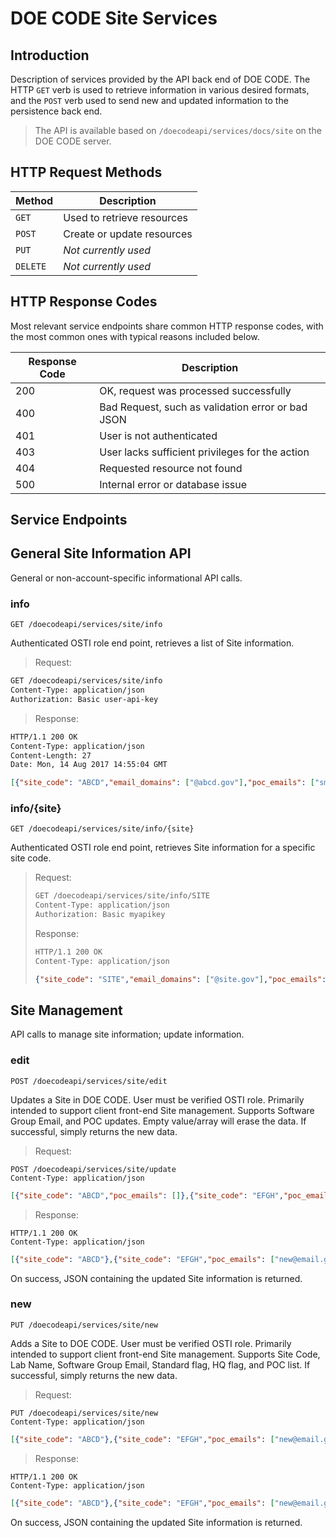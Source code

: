 DOE CODE Site Services
=====================

Introduction
------------
Description of services provided by the API back end of DOE CODE.  The HTTP `GET` verb is used to retrieve information in various desired formats,
and the `POST` verb used to send new and updated information to the persistence back end.

> The API is available based on `/doecodeapi/services/docs/site` on the DOE CODE server.

HTTP Request Methods
--------------------

| Method | Description |
| --- | --- |
| `GET` | Used to retrieve resources |
| `POST` | Create or update resources |
| `PUT` | *Not currently used* |
| `DELETE` | *Not currently used* |

HTTP Response Codes
-------------------

Most relevant service endpoints share common HTTP response codes, with the most
common ones with typical reasons included below.

| Response Code | Description |
| --- | --- |
| 200 | OK, request was processed successfully |
| 400 | Bad Request, such as validation error or bad JSON |
| 401 | User is not authenticated |
| 403 | User lacks sufficient privileges for the action |
| 404 | Requested resource not found |
| 500 | Internal error or database issue |

Service Endpoints
-----------------

## General Site Information API

General or non-account-specific informational API calls.

### info

`GET /doecodeapi/services/site/info`

Authenticated OSTI role end point, retrieves a list of Site information.

> Request:
```html
GET /doecodeapi/services/site/info
Content-Type: application/json
Authorization: Basic user-api-key
```

> Response:
```html
HTTP/1.1 200 OK
Content-Type: application/json
Content-Length: 27
Date: Mon, 14 Aug 2017 14:55:04 GMT
```
```json
[{"site_code": "ABCD","email_domains": ["@abcd.gov"],"poc_emails": ["smith@abcd.gov","jones@abcd.gov"],"lab_name": "Alpha Bravo Charlie Delta","isStandardUsage":true,"isHqUsage":false},{"site_code": "EFGH","email_domains": ["@efgh.gov"],"poc_emails": [],"lab_name": "Echo Foxtrot Golf Hotel","isStandardUsage":true,"isHqUsage":false}]
```

### info/{site}

`GET /doecodeapi/services/site/info/{site}`

Authenticated OSTI role end point, retrieves Site information for a specific site code.

> Request:
> ```html
> GET /doecodeapi/services/site/info/SITE
> Content-Type: application/json
> Authorization: Basic myapikey
> ```
> Response:
> ```html
> HTTP/1.1 200 OK
> Content-Type: application/json
> ```
> ```json
> {"site_code": "SITE","email_domains": ["@site.gov"],"poc_emails": [],"lab_name": "The Site"}
> ```

## Site Management

API calls to manage site information; update information.

### edit

 `POST /doecodeapi/services/site/edit`

Updates a Site in DOE CODE.  User must be verified OSTI role.  Primarily intended to support client front-end Site management.
Supports Software Group Email, and POC updates.  Empty value/array will erase the data.  If successful, simply returns the new data.

> Request:
```
POST /doecodeapi/services/site/update
Content-Type: application/json
```
```json
[{"site_code": "ABCD","poc_emails": []},{"site_code": "EFGH","poc_emails": ["new@email.gov"]}]
```

> Response:
```
HTTP/1.1 200 OK
Content-Type: application/json
```
```json
[{"site_code": "ABCD"},{"site_code": "EFGH","poc_emails": ["new@email.gov"]}]
```

<p id='site-services-on-update-site-on-success'>
On success, JSON containing the updated Site information is returned.
</p>

### new

 `PUT /doecodeapi/services/site/new`

Adds a Site to DOE CODE.  User must be verified OSTI role.  Primarily intended to support client front-end Site management.
Supports Site Code, Lab Name, Software Group Email, Standard flag, HQ flag, and POC list.  If successful, simply returns the new data.

> Request:
```
PUT /doecodeapi/services/site/new
Content-Type: application/json
```
```json
[{"site_code": "ABCD"},{"site_code": "EFGH","poc_emails": ["new@email.gov"], "software_group_email": "another@email.gov"}]
```

> Response:
```
HTTP/1.1 200 OK
Content-Type: application/json
```
```json
[{"site_code": "ABCD"},{"site_code": "EFGH","poc_emails": ["new@email.gov"], "software_group_email": "another@email.gov"}]
```

<p id='site-services-on-update-site-on-success'>
On success, JSON containing the updated Site information is returned.
</p>
